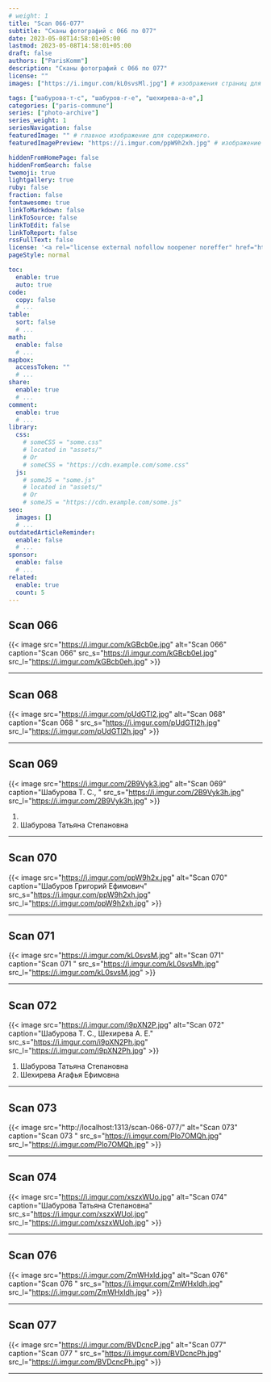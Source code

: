 ```yaml
---
# weight: 1
title: "Scan 066-077"
subtitle: "Сканы фотографий с 066 по 077"
date: 2023-05-08T14:58:01+05:00
lastmod: 2023-05-08T14:58:01+05:00
draft: false
authors: ["ParisKomm"]
description: "Сканы фотографий с 066 по 077"
license: ""
images: ["https://i.imgur.com/kL0svsMl.jpg"] # изображения страниц для Open Graph и Twitter Cards.

tags: ["шабурова-т-с", "шабуров-г-е", "шехирева-а-е",]
categories: ["paris-commune"]
series: ["photo-archive"]
series_weight: 1
seriesNavigation: false
featuredImage: "" # главное изображение для содержимого.
featuredImagePreview: "https://i.imgur.com/ppW9h2xh.jpg" # изображение для главной страницы.

hiddenFromHomePage: false
hiddenFromSearch: false
twemoji: true
lightgallery: true
ruby: false
fraction: false
fontawesome: true
linkToMarkdown: false
linkToSource: false
linkToEdit: false
linkToReport: false
rssFullText: false
license: '<a rel="license external nofollow noopener noreffer" href="https://creativecommons.org/licenses/by-nc-nd/4.0/" target="_blank">CC BY-NC-ND 4.0</a>'
pageStyle: normal

toc:
  enable: true
  auto: true
code:
  copy: false
  # ...
table:
  sort: false
  # ...
math:
  enable: false
  # ...
mapbox:
  accessToken: ""
  # ...
share:
  enable: true
  # ...
comment:
  enable: true
  # ...
library:
  css:
    # someCSS = "some.css"
    # located in "assets/"
    # Or
    # someCSS = "https://cdn.example.com/some.css"
  js:
    # someJS = "some.js"
    # located in "assets/"
    # Or
    # someJS = "https://cdn.example.com/some.js"
seo:
  images: []
  # ...
outdatedArticleReminder:
  enable: false
  # ...
sponsor:
  enable: false
  # ...
related:
  enable: true
  count: 5
---
```


<!--more-->

## Scan 066

{{< image src="https://i.imgur.com/kGBcb0e.jpg" alt="Scan 066" caption="Scan 066" src_s="https://i.imgur.com/kGBcb0el.jpg" src_l="https://i.imgur.com/kGBcb0eh.jpg" >}}

***

## Scan 068

{{< image src="https://i.imgur.com/pUdGTl2.jpg" alt="Scan 068" caption="Scan 068 " src_s="https://i.imgur.com/pUdGTl2h.jpg" src_l="https://i.imgur.com/pUdGTl2h.jpg" >}}

***

## Scan 069

{{< image src="https://i.imgur.com/2B9Vyk3.jpg" alt="Scan 069" caption="Шабурова Т. С., " src_s="https://i.imgur.com/2B9Vyk3h.jpg" src_l="https://i.imgur.com/2B9Vyk3h.jpg" >}}

1. 
2. Шабурова Татьяна Степановна

***

## Scan 070

{{< image src="https://i.imgur.com/ppW9h2x.jpg" alt="Scan 070" caption="Шабуров Григорий Ефимович" src_s="https://i.imgur.com/ppW9h2xh.jpg" src_l="https://i.imgur.com/ppW9h2xh.jpg" >}}

***

## Scan 071

{{< image src="https://i.imgur.com/kL0svsM.jpg" alt="Scan 071" caption="Scan 071 " src_s="https://i.imgur.com/kL0svsMh.jpg" src_l="https://i.imgur.com/kL0svsM.jpg" >}}

***

## Scan 072

{{< image src="https://i.imgur.com/i9pXN2P.jpg" alt="Scan 072" caption="Шабурова Т. С., Шехирева А. Е." src_s="https://i.imgur.com/i9pXN2Ph.jpg" src_l="https://i.imgur.com/i9pXN2Ph.jpg" >}}

1. Шабурова Татьяна Степановна
2. Шехирева Агафья Ефимовна

***

## Scan 073

{{< image src="http://localhost:1313/scan-066-077/" alt="Scan 073" caption="Scan 073 " src_s="https://i.imgur.com/Plo7OMQh.jpg" src_l="https://i.imgur.com/Plo7OMQh.jpg" >}}

***

## Scan 074

{{< image src="https://i.imgur.com/xszxWUo.jpg" alt="Scan 074" caption="Шабурова Татьяна Степановна" src_s="https://i.imgur.com/xszxWUol.jpg" src_l="https://i.imgur.com/xszxWUoh.jpg" >}}

***

## Scan 076

{{< image src="https://i.imgur.com/ZmWHxId.jpg" alt="Scan 076" caption="Scan 076 " src_s="https://i.imgur.com/ZmWHxIdh.jpg" src_l="https://i.imgur.com/ZmWHxIdh.jpg" >}}

***

## Scan 077

{{< image src="https://i.imgur.com/BVDcncP.jpg" alt="Scan 077" caption="Scan 077 " src_s="https://i.imgur.com/BVDcncPh.jpg" src_l="https://i.imgur.com/BVDcncPh.jpg" >}}

***

